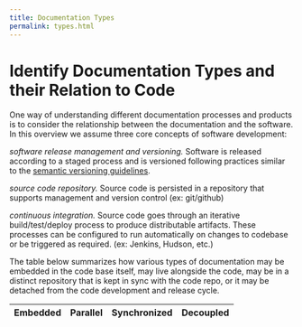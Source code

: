 ```yaml
---
title: Documentation Types
permalink: types.html
---
```


# Identify Documentation Types and their Relation to Code

One way of understanding different documentation processes and products is to consider the relationship between the documentation and the software. In this overview we assume three core concepts of software development:

*software release management and versioning.* Software is released according to a staged process and is versioned following practices similar to the [semantic versioning guidelines](https://semver.org/spec/v2.0.0.html).

*source code repository.* Source code is persisted in a repository that supports management and version control (ex: git/github)

*continuous integration.* Source code goes through an iterative build/test/deploy process to produce distributable artifacts. These processes can be configured to run automatically on changes to codebase or be triggered as required. (ex: Jenkins, Hudson, etc.)

The table below summarizes how various types of documentation may be embedded in the code base itself, may live alongside the code, may be in a distinct repository that is kept in sync with the code repo, or it may be detached from the code development and release cycle. 

|Embedded | Parallel | Synchronized |Decoupled|
|----------|--------|----------|---------|

